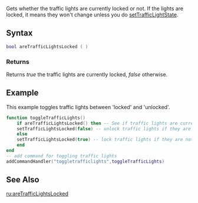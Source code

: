 Gets whether the traffic lights are currently locked or not. If the lights are locked, it means they won't change unless you do [setTrafficLightState](/docs/setTrafficLightState.md "wikilink").

Syntax
------

``` lua
bool areTrafficLightsLocked ( )
```

### Returns

Returns *true* the traffic lights are currently locked, *false* otherwise.

Example
-------

This example toggles traffic lights between 'locked' and 'unlocked'.

``` lua
function toggleTrafficLights()
    if areTrafficLightsLocked() then -- See if traffic lights are currently locked
    setTrafficLightsLocked(false) -- unlock traffic lights if they are currently locked
    else
    setTrafficLightsLocked(true) -- lock traffic lights if they are not
    end
end
-- add command for toggling traffic lights
addCommandHandler("toggletrafficlights",toggleTrafficLights)
```

See Also
--------

[ru:areTrafficLightsLocked](/docs/ru:areTrafficLightsLocked.md "wikilink")
